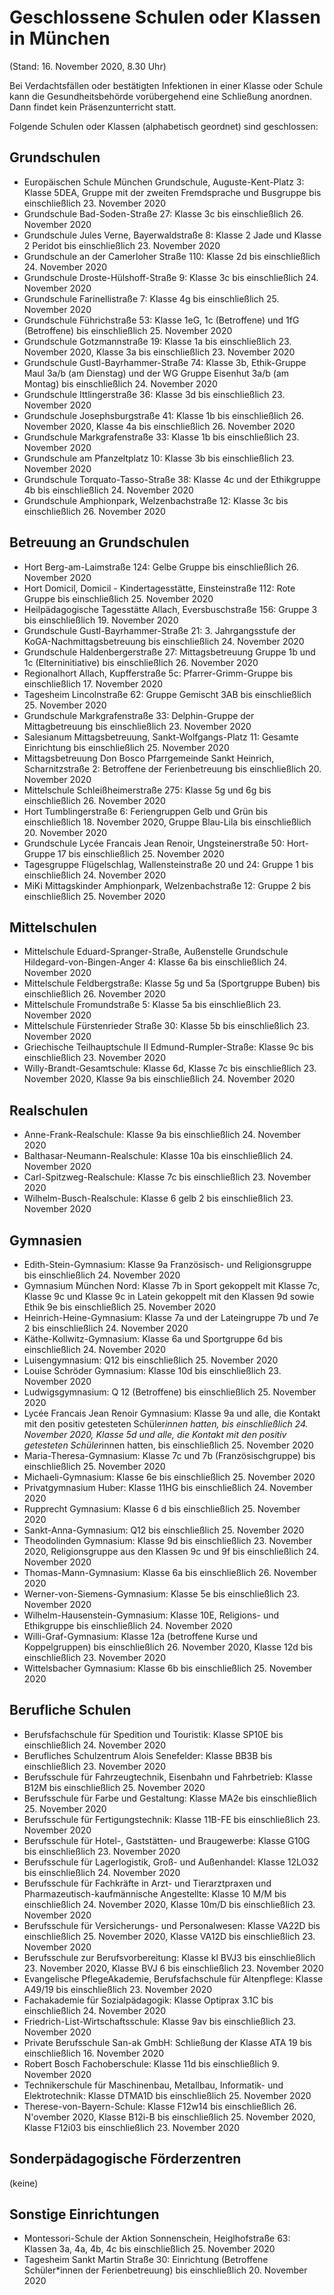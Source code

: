 # Geschlossene Schulen oder Klassen in München
(Stand: 16. November 2020, 8.30 Uhr)

Bei Verdachtsfällen oder bestätigten Infektionen in einer Klasse oder Schule kann die Gesundheitsbehörde vorübergehend eine Schließung anordnen. Dann findet kein Präsenzunterricht statt.

Folgende Schulen oder Klassen (alphabetisch geordnet) sind geschlossen:

## Grundschulen

* Europäischen Schule München Grundschule, Auguste-Kent-Platz 3: Klasse 5DEA, Gruppe mit der zweiten Fremdsprache und Busgruppe bis einschließlich 23. November 2020
* Grundschule Bad-Soden-Straße 27: Klasse 3c bis einschließlich 26. November 2020
* Grundschule Jules Verne, Bayerwaldstraße 8: Klasse 2 Jade und Klasse 2 Peridot bis einschließlich 23. November 2020
* Grundschule an der Camerloher Straße 110: Klasse 2d bis einschließlich 24. November 2020
* Grundschule Droste-Hülshoff-Straße 9: Klasse 3c bis einschließlich 24. November 2020
* Grundschule Farinellistraße 7: Klasse 4g bis einschließlich 25. November 2020
* Grundschule Führichstraße 53: Klasse 1eG, 1c (Betroffene) und 1fG (Betroffene) bis einschließlich 25. November 2020
* Grundschule Gotzmannstraße 19: Klasse 1a bis einschließlich 23. November 2020, Klasse 3a bis einschließlich 23. November 2020
* Grundschule Gustl-Bayrhammer-Straße 74:  Klasse 3b, Ethik-Gruppe Maul 3a/b (am Dienstag) und der WG Gruppe Eisenhut 3a/b (am Montag) bis einschließlich 24. November 2020
* Grundschule Ittlingerstraße 36: Klasse 3d bis einschließlich 23. November 2020
* Grundschule Josephsburgstraße 41: Klasse 1b bis einschließlich 26. November 2020, Klasse 4a bis einschließlich 26. November 2020
* Grundschule Markgrafenstraße 33: Klasse 1b bis einschließlich 23. November 2020 
* Grundschule am Pfanzeltplatz 10: Klasse 3b bis einschließlich 23. November 2020
* Grundschule Torquato-Tasso-Straße 38: Klasse 4c und der Ethikgruppe 4b bis einschließlich 24. November 2020
* Grundschule Amphionpark, Welzenbachstraße 12: Klasse 3c bis einschließlich 26. November 2020

## Betreuung an Grundschulen

* Hort Berg-am-Laimstraße 124: Gelbe Gruppe bis einschließlich 26. November 2020
* Hort Domicil, Domicil - Kindertagesstätte, Einsteinstraße 112:  Rote Gruppe bis einschließlich 25. November 2020
* Heilpädagogische Tagesstätte Allach, Eversbuschstraße 156: Gruppe 3 bis einschließlich 19. November 2020
* Grundschule Gustl-Bayrhammer-Straße 21: 3. Jahrgangsstufe der KoGA-Nachmittagsbetreuung bis einschließlich 24. November 2020
* Grundschule Haldenbergerstraße 27: Mittagsbetreuung Gruppe 1b und 1c (Elterninitiative) bis einschließlich 26. November 2020
* Regionalhort Allach, Kupfferstraße 5c: Pfarrer-Grimm-Gruppe bis einschließlich 17. November 2020
* Tagesheim Lincolnstraße 62: Gruppe Gemischt 3AB bis einschließlich 25. November 2020
* Grundschule Markgrafenstraße 33: Delphin-Gruppe der Mittagbetreuung bis einschließlich 23. November 2020
* Salesianum Mittagsbetreuung, Sankt-Wolfgangs-Platz 11: Gesamte Einrichtung bis einschließlich 25. November 2020
* Mittagsbetreuung Don Bosco Pfarrgemeinde Sankt Heinrich, Scharnitzstraße 2: Betroffene der Ferienbetreuung bis einschließlich 20. November 2020 
* Mittelschule Schleißheimerstraße 275: Klasse 5g und 6g bis einschließlich 26. November 2020
* Hort Tumblingerstraße 6: Feriengruppen Gelb und Grün bis einschließlich 18. November 2020, Gruppe Blau-Lila bis einschließlich 20. November 2020
* Grundschule Lycée Francais Jean Renoir, Ungsteinerstraße 50: Hort-Gruppe 17 bis einschließlich 25. November 2020
* Tagesgruppe Flügelschlag, Wallensteinstraße 20 und 24: Gruppe 1 bis einschließlich 24. November 2020
* MiKi Mittagskinder Amphionpark, Welzenbachstraße 12: Gruppe 2 bis einschließlich 25. November 2020

## Mittelschulen

* Mittelschule Eduard-Spranger-Straße, Außenstelle Grundschule Hildegard-von-Bingen-Anger 4: Klasse 6a bis einschließlich 24. November 2020
* Mittelschule Feldbergstraße: Klasse 5g und 5a (Sportgruppe Buben) bis einschließlich 26. November 2020
* Mittelschule Fromundstraße 5: Klasse 5a bis einschließlich 23. November 2020
* Mittelschule Fürstenrieder Straße 30: Klasse 5b bis einschließlich 23. November 2020
* Griechische Teilhauptschule II Edmund-Rumpler-Straße: Klasse 9c bis einschließlich 23. November 2020
* Willy-Brandt-Gesamtschule: Klasse 6d, Klasse 7c bis einschließlich 23. November 2020, Klasse 9a bis einschließlich 24. November 2020

## Realschulen

* Anne-Frank-Realschule: Klasse 9a bis einschließlich 24. November 2020
* Balthasar-Neumann-Realschule: Klasse 10a bis einschließlich 24. November 2020
* Carl-Spitzweg-Realschule: Klasse 7c bis einschließlich 23. November 2020
* Wilhelm-Busch-Realschule: Klasse 6 gelb 2 bis einschließlich 23. November 2020

## Gymnasien

* Edith-Stein-Gymnasium: Klasse 9a Französisch- und Religionsgruppe bis einschließlich 24. November 2020
* Gymnasium München Nord: Klasse 7b in Sport gekoppelt mit Klasse 7c, Klasse 9c und Klasse 9c in Latein gekoppelt mit den Klassen 9d sowie Ethik 9e bis einschließlich 25. November 2020
* Heinrich-Heine-Gymnasium: Klasse 7a und der Lateingruppe 7b und 7e 2 bis einschließlich 24. November 2020
* Käthe-Kollwitz-Gymnasium: Klasse 6a und Sportgruppe 6d bis einschließlich 24. November 2020
* Luisengymnasium: Q12 bis einschließlich 25. November 2020
* Louise Schröder Gymnasium: Klasse 10d bis einschließlich 23. November 2020
* Ludwigsgymnasium: Q 12 (Betroffene) bis einschließlich 25. November 2020
* Lycée Francais Jean Renoir Gymnasium: Klasse 9a und alle, die Kontakt mit den positiv getesteten Schüler*innen hatten, bis einschließlich 24. November 2020, Klasse 5d und alle, die Kontakt mit den positiv getesteten Schüler*innen hatten, bis einschließlich 25. November 2020
* Maria-Theresa-Gymnasium: Klasse 7c und 7b (Französischgruppe) bis einschließlich 25. November 2020
* Michaeli-Gymnasium: Klasse 6e bis einschließlich 25. November 2020
* Privatgymnasium Huber: Klasse 11HG bis einschließlich 24. November 2020
* Rupprecht Gymnasium: Klasse 6 d bis einschließlich 25. November 2020
* Sankt-Anna-Gymnasium: Q12 bis einschließlich 25. November 2020
* Theodolinden Gymnasium: Klasse 9d bis einschließlich 23. November 2020, Religionsgruppe aus den Klassen 9c und 9f bis einschließlich 24. November 2020
* Thomas-Mann-Gymnasium: Klasse 6a bis einschließlich 26. November 2020
* Werner-von-Siemens-Gymnasium: Klasse 5e bis einschließlich 23. November 2020
* Wilhelm-Hausenstein-Gymnasium: Klasse 10E, Religions- und Ethikgruppe bis einschließlich 24. November 2020
* Willi-Graf-Gymnasium: Klasse 12a (betroffene Kurse und Koppelgruppen) bis einschließlich 26. November 2020, Klasse 12d bis einschließlich 23. November 2020
* Wittelsbacher Gymnasium: Klasse 6b bis einschließlich 25. November 2020

## Berufliche Schulen

* Berufsfachschule für Spedition und Touristik: Klasse SP10E bis einschließlich 24. November 2020
* Berufliches Schulzentrum Alois Senefelder: Klasse BB3B bis einschließlich 23. November 2020
* Berufsschule für Fahrzeugtechnik, Eisenbahn und Fahrbetrieb: Klasse B12M bis einschließlich 25. November 2020
* Berufsschule für Farbe und Gestaltung: Klasse MA2e bis einschließlich 25. November 2020
* Berufsschule für Fertigungstechnik: Klasse 11B-FE bis einschließlich 23. November 2020
* Berufsschule für Hotel-, Gaststätten- und Braugewerbe: Klasse G10G bis einschließlich 23. November 2020
* Berufsschule für Lagerlogistik, Groß- und Außenhandel: Klasse 12LO32 bis einschließlich 24. November 2020
* Berufsschule für Fachkräfte in Arzt- und Tierarztpraxen und Pharmazeutisch-kaufmännische Angestellte: Klasse 10 M/M bis einschließlich 24. November 2020, Klasse 10m/D bis einschließlich 23. November 2020
* Berufsschule für Versicherungs- und Personalwesen: Klasse VA22D bis einschließlich 25. November 2020, Klasse VA12D bis einschließlich 23. November 2020
* Berufsschule zur Berufsvorbereitung: Klasse kl BVJ3 bis einschließlich 23. November 2020, Klasse BVJ 6 bis einschließlich 23. November 2020
* Evangelische PflegeAkademie, Berufsfachschule für Altenpflege: Klasse A49/19 bis einschließlich 23. November 2020
* Fachakademie für Sozialpädagogik: Klasse Optiprax 3.1C bis einschließlich 24. November 2020
* Friedrich-List-Wirtschaftsschule: Klasse 9av bis einschließlich 23. November 2020
* Private Berufsschule San-ak GmbH: Schließung der Klasse ATA 19 bis einschließlich 16. November 2020
* Robert Bosch Fachoberschule: Klasse 11d bis einschließlich 9. November 2020
* Technikerschule für Maschinenbau, Metallbau, Informatik- und Elektrotechnik: Klasse DTMA1D bis einschließlich 25. November 2020
* Therese-von-Bayern-Schule: Klasse F12w14 bis einschließlich 26. N'ovember 2020, Klasse B12i-B bis einschließlich 25. November 2020, Klasse F12i03 bis einschließlich 23. November 2020

## Sonderpädagogische Förderzentren

(keine)

## Sonstige Einrichtungen

* Montessori-Schule der Aktion Sonnenschein, Heiglhofstraße 63: Klassen 3a, 4a, 4b, 4c bis einschließlich 25. November 2020
* Tagesheim Sankt Martin Straße 30: Einrichtung (Betroffene Schüler*innen der Ferienbetreuung) bis einschließlich 20. November 2020

